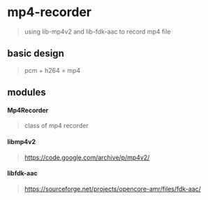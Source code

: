 # mp4-recorder
> using lib-mp4v2 and lib-fdk-aac to record mp4 file

## basic design
> pcm + h264 = mp4

## modules
#### Mp4Recorder
> class of mp4 recorder

#### libmp4v2
> https://code.google.com/archive/p/mp4v2/
#### libfdk-aac
> https://sourceforge.net/projects/opencore-amr/files/fdk-aac/
